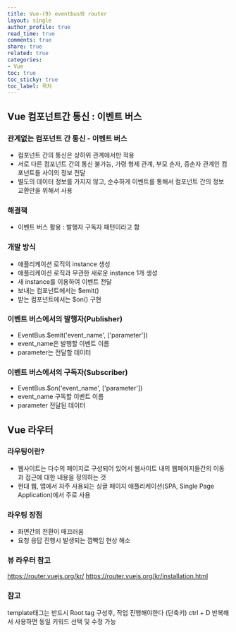 ```yaml
---
title: Vue-(9) eventbus와 router
layout: single
author_profile: true
read_time: true
comments: true
share: true
related: true
categories:
- Vue
toc: true
toc_sticky: true
toc_label: 목차
---
```



## Vue 컴포넌트간 통신 : 이벤트 버스

### 관계없는 컴포넌트 간 통신 - 이벤트 버스
- 컴포넌트 간의 통신은 상하위 관계에서만 적용
- 서로 다른 컴포넌트 간의 통신 불가능, 가령 형제 관계, 부모 손자, 증손자 관계인 컴포넌트들 사이의 정보 전달
- 별도의 데이터 정보를 가지지 않고, 순수하게 이벤트를 통해서 컴포넌트 간의 정보 교환만을 위해서 사용

### 해결책
- 이벤트 버스 활용 : 발행자 구독자 패턴이라고 함

### 개발 방식 
- 애플리케이션 로직의 instance 생성
- 애플리케이션 로직과 무관한 새로운 instance 1개 생성
- 새 instance를 이용하여 이벤트 전달
- 보내는 컴포넌트에서는 $emit()
- 받는 컴포넌트에서는 $on() 구현

### 이벤트 버스에서의 발행자(Publisher)
- EventBus.$emit('event_name', ['parameter']) 
- event_name은 발행할 이벤트 이름
- parameter는 전달할 데이터 

### 이벤트 버스에서의 구독자(Subscriber)
- EventBus.$on('event_name', ['parameter'])
- event_name 구독할 이벤트 이름
- parameter 전달된 데이터

## Vue 라우터

### 라우팅이란? 
- 웹사이트는 다수의 페이지로 구성되어 있어서 웹사이트 내의 웹페이지들간의 이동과 접근에 대한 내용을 정의하는 것
- 현대 웹, 앱에서 자주 사용되는 싱글 페이지 애플리케이션(SPA, Single Page Application)에서 주로 사용

### 라우팅 장점
- 화면간의 전환이 매끄러움
- 요청 응답 진행시 발생되는 깜빡임 현상 해소 

### 뷰 라우터 참고
https://router.vuejs.org/kr/
https://router.vuejs.org/kr/installation.html


### 참고
template태그는 반드시 Root tag 구성후, 작업 진행해야한다
(단축키) ctrl + D 반복해서 사용하면 동일 키워드 선택 및 수정 가능